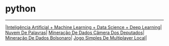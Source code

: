 # python

---

|[Inteligência Artificial + Machine Learning + Data Science + Deep Learning](https://youtube.com/playlist?list=PLMdYygf53DP7YZiFUtGTWJJlvynRyrna-)|
[Nuvem De Palavras](https://github.com/opauwlo/Nuvem-De-Palavras-Python)|
[Mineração De Dados Câmera Dos Deputados](https://github.com/opauwlo/mineracao_de_dados_py)|
[Mineração De Dados Bolsonaro](https://github.com/opauwlo/web_scraping_bolsonaro)|
[Jogo Simples De Multiplayer Local](https://github.com/opauwlo/mutiplayer_local_game_py)|
